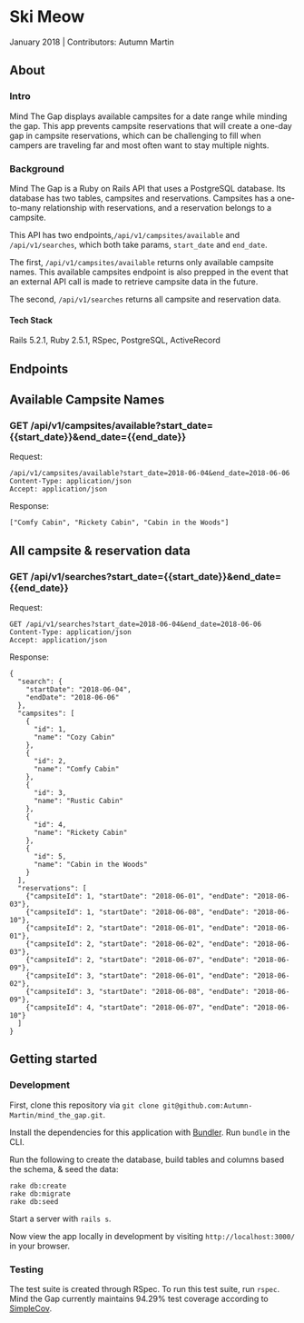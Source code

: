 # Ski Meow
January 2018 | Contributors: Autumn Martin

## About
### Intro
Mind The Gap displays available campsites for a date range while minding the gap. This app prevents campsite reservations that will create a one-day gap in campsite reservations, which can be challenging to fill when campers are traveling far and most often want to stay multiple nights.

### Background
Mind The Gap is a Ruby on Rails API that uses a PostgreSQL database. Its database has two tables, campsites and reservations. Campsites has a one-to-many relationship with reservations, and a reservation belongs to a campsite.

This API has two endpoints,`/api/v1/campsites/available` and `/api/v1/searches`, which both take params, `start_date` and `end_date`.

The first, `/api/v1/campsites/available` returns only available campsite names. This available campsites endpoint is also prepped in the event that an external API call is made to retrieve campsite data in the future.

The second, `/api/v1/searches` returns all campsite and reservation data.

#### Tech Stack
Rails 5.2.1, Ruby 2.5.1, RSpec, PostgreSQL, ActiveRecord

## Endpoints

## Available Campsite Names
### GET **/api/v1/campsites/available?start_date={{start_date}}&end_date={{end_date}}**

Request:
```
/api/v1/campsites/available?start_date=2018-06-04&end_date=2018-06-06
Content-Type: application/json
Accept: application/json
```

Response:
```
["Comfy Cabin", "Rickety Cabin", "Cabin in the Woods"]
```

## All campsite & reservation data
### GET **/api/v1/searches?start_date={{start_date}}&end_date={{end_date}}**
Request:
```
GET /api/v1/searches?start_date=2018-06-04&end_date=2018-06-06
Content-Type: application/json
Accept: application/json
```

Response:
```
{
  "search": {
    "startDate": "2018-06-04",
    "endDate": "2018-06-06"
  },
  "campsites": [
    {
      "id": 1,
      "name": "Cozy Cabin"
    },
    {
      "id": 2,
      "name": "Comfy Cabin"
    },
    {
      "id": 3,
      "name": "Rustic Cabin"
    },
    {
      "id": 4,
      "name": "Rickety Cabin"
    },
    {
      "id": 5,
      "name": "Cabin in the Woods"
    }
  ],
  "reservations": [
    {"campsiteId": 1, "startDate": "2018-06-01", "endDate": "2018-06-03"},
    {"campsiteId": 1, "startDate": "2018-06-08", "endDate": "2018-06-10"},
    {"campsiteId": 2, "startDate": "2018-06-01", "endDate": "2018-06-01"},
    {"campsiteId": 2, "startDate": "2018-06-02", "endDate": "2018-06-03"},
    {"campsiteId": 2, "startDate": "2018-06-07", "endDate": "2018-06-09"},
    {"campsiteId": 3, "startDate": "2018-06-01", "endDate": "2018-06-02"},
    {"campsiteId": 3, "startDate": "2018-06-08", "endDate": "2018-06-09"},
    {"campsiteId": 4, "startDate": "2018-06-07", "endDate": "2018-06-10"}
  ]
}
```

## Getting started
### Development
First, clone this repository via `git clone git@github.com:Autumn-Martin/mind_the_gap.git`.

Install the dependencies for this application with [Bundler](http://bundler.io/). Run `bundle` in the CLI.

Run the following to create the database, build tables and columns based the schema, & seed the data:
```
rake db:create
rake db:migrate
rake db:seed
```

Start a server with `rails s`.

Now view the app locally in development by visiting `http://localhost:3000/` in your browser.

### Testing

The test suite is created through RSpec. To run this test suite, run `rspec`. Mind the Gap currently maintains 94.29% test coverage according to [SimpleCov](https://github.com/colszowka/simplecov).
